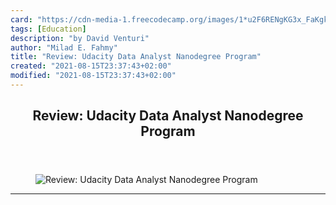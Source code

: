 ```yaml
---
card: "https://cdn-media-1.freecodecamp.org/images/1*u2F6RENgKG3x_FaKgkGldg.png"
tags: [Education]
description: "by David Venturi"
author: "Milad E. Fahmy"
title: "Review: Udacity Data Analyst Nanodegree Program"
created: "2021-08-15T23:37:43+02:00"
modified: "2021-08-15T23:37:43+02:00"
---
```

<div class="site-wrapper">
<main id="site-main" class="site-main outer">
<div class="inner">
<article class="post-full post tag-education tag-udacity tag-data-science tag-programming tag-learning-to-code ">
<header class="post-full-header">
<h1 class="post-full-title">Review: Udacity Data Analyst Nanodegree Program</h1>
</header>
<figure class="post-full-image">
<picture>
<source media="(max-width: 700px)" sizes="1px" srcset="data:image/gif;base64,R0lGODlhAQABAIAAAAAAAP///yH5BAEAAAAALAAAAAABAAEAAAIBRAA7 1w">
<source media="(min-width: 701px)" sizes="(max-width: 800px) 400px,
(max-width: 1170px) 700px,
1400px" srcset="https://cdn-media-1.freecodecamp.org/images/1*u2F6RENgKG3x_FaKgkGldg.png 300w,
https://cdn-media-1.freecodecamp.org/images/1*u2F6RENgKG3x_FaKgkGldg.png 600w,
https://cdn-media-1.freecodecamp.org/images/1*u2F6RENgKG3x_FaKgkGldg.png 1000w,
https://cdn-media-1.freecodecamp.org/images/1*u2F6RENgKG3x_FaKgkGldg.png 2000w">
<img onerror="this.style.display='none'" src="https://cdn-media-1.freecodecamp.org/images/1*u2F6RENgKG3x_FaKgkGldg.png" alt="Review: Udacity Data Analyst Nanodegree Program">
</picture>
</figure>
<section class="post-full-content">
<div class="post-content medium-migrated-article">
</div>
<hr>
</section>
</article>
</div>
</main>
</div>
<!-- Google Tag Manager (noscript) -->
<!-- End Google Tag Manager (noscript) -->
